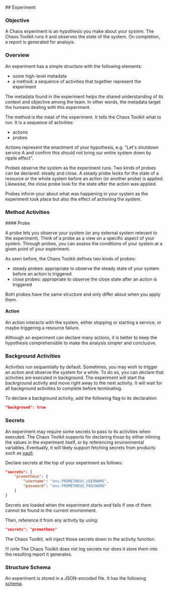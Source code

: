 ## Experiment

### Objective

A Chaos experiment is an hypothesis you make about your system. The Chaos
Toolkit runs it and observes the state of the system. On completion, a report
is generated for analsyis.

### Overview

An experiment has a simple structure with the following elements:

* some high-level metadata
* a method: a sequence of activities that together represent the experiment

The metadata found in the experiment helps the shared understanding of its
context and objective among the team. In other words, the metadata target the
humans dealing with this experiment.

The method is the meat of the experiment. It tells the Chaos Toolkit what to
run. It is a sequence of activities:

* actions
* probes

Actions represent the enactment of your hypothesis, e.g. "Let's shutdown
service A and confirm this should not bring our entire system down by ripple
effect".

Probes observe the system as the experiment runs. Two kinds of probes can be
declared: steady and close. A steady probe looks for the state of a resource
or the whole system before an action (or another probe) is applied. Likewsise,
the close probe look for the state after the action was applied.

Probes inform your about what was happening in your system as the experiment
took place but also the effect of actioning the system.

### Method Activities

#### Probe

A probe lets you observe your system (or any external system relevant to the
experiment). Think of a probe as a view on a specific aspect of your system.
Through probes, you can assess the conditions of your system at a
given point of your experiment.

As seen before, the Chaos Toolkit defines two kinds of probes:

* steady probes: appropriate to observe the steady state of your system before
  an action is triggered
* close probes: appropriate to observe the close state after an action is 
  triggered

Both probes have the same structure and only differ about when you apply them.

#### Action

An action interacts with the system, either stopping or starting a service, or
maybe triggering a resource failure.

Although an experiment can declare many actions, it is better to keep the
hypothesis comprehensible to make the analysis simpler and conclusive.

### Background Activities

Activities run sequentially by default. Sometimes, you may wish to trigger an
action and observe the system for a while. To do so, you can declare that
activities are executed in background. The experiment will start tha backrground
activity and move right away to the next activity. It will wait for all
background activities to complete before terminating.

To declare a background activity, add the following flag to its declaration:

```json
"background": true
```

### Secrets

An experiment may require some secrets to pass to its activities when executed.
The Chaos Toolkit supports for declaring those by either inlining the values
in the experiment itself, or by referencing environmental variables.
Eventually, it will likely support fetching secrets from products such as
[vault][].

[vault]: https://www.vaultproject.io

Declare secrets at the top of your experiment as follows:

```json
"secrets": {
    "prometheus": {
        "username": "env.PROMETHEUS_USERNAME",
        "password": "env.PROMETHEUS_PASSWORD"
    }
}
```

Secrets are loaded when the experiment starts and fails if one of them cannot
be found in the current environment.

Then, reference it from any activity by using:

```json
"secrets": "prometheus"
```

The Chaos Toolkit, will inject those secrets down to the activity function.

!!! note
    The Chaos Toolkit does not log secrets nor does it store them into the
    resulting report it generates.

### Structure Schema

An experiment is stored in a JSON-encoded file. It has the following
[schema][schema].

[schema]: https://github.com/chaostoolkit/chaostoolkit-documentation/blob/master/schema.json

